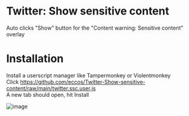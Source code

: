 # Twitter: Show sensitive content
Auto clicks "Show" button for the "Content warning: Sensitive content" overlay

# Installation
Install a userscript manager like Tampermonkey or Violentmonkey  
Click https://github.com/eccos/Twitter-Show-sensitive-content/raw/main/twitter.ssc.user.js  
A new tab should open, hit Install

![image](https://user-images.githubusercontent.com/5316237/152116373-6b83e0f1-9bdd-411b-b344-a404cf8f9d8b.png)
